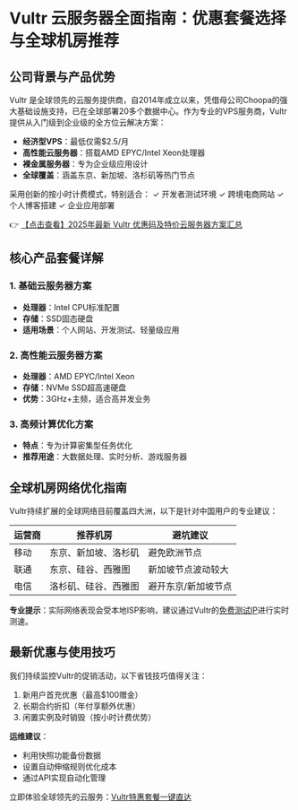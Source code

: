 # Vultr 云服务器全面指南：优惠套餐选择与全球机房推荐

## 公司背景与产品优势

Vultr 是全球领先的云服务提供商，自2014年成立以来，凭借母公司Choopa的强大基础设施支持，已在全球部署20多个数据中心。作为专业的VPS服务商，Vultr提供从入门级到企业级的全方位云解决方案：

- **经济型VPS**：最低仅需$2.5/月
- **高性能云服务器**：搭载AMD EPYC/Intel Xeon处理器
- **裸金属服务器**：专为企业级应用设计
- **全球覆盖**：涵盖东京、新加坡、洛杉矶等热门节点

采用创新的按小时计费模式，特别适合：
✓ 开发者测试环境
✓ 跨境电商网站
✓ 个人博客搭建
✓ 企业应用部署

👉 [【点击查看】2025年最新 Vultr 优惠码及特价云服务器方案汇总](https://bit.ly/VuLtr)

## 核心产品套餐详解

### 1. 基础云服务器方案
- **处理器**：Intel CPU标准配置
- **存储**：SSD固态硬盘
- **适用场景**：个人网站、开发测试、轻量级应用

### 2. 高性能云服务器方案
- **处理器**：AMD EPYC/Intel Xeon
- **存储**：NVMe SSD超高速硬盘
- **优势**：3GHz+主频，适合高并发业务

### 3. 高频计算优化方案
- **特点**：专为计算密集型任务优化
- **推荐用途**：大数据处理、实时分析、游戏服务器

## 全球机房网络优化指南

Vultr持续扩展的全球网络目前覆盖四大洲，以下是针对中国用户的专业建议：

| 运营商 | 推荐机房                    | 避坑建议               |
|--------|-----------------------------|------------------------|
| 移动   | 东京、新加坡、洛杉矶        | 避免欧洲节点           |
| 联通   | 东京、硅谷、西雅图          | 新加坡节点波动较大     |
| 电信   | 洛杉矶、硅谷、西雅图        | 避开东京/新加坡节点    |

**专业提示**：实际网络表现会受本地ISP影响，建议通过Vultr的[免费测试IP](https://bit.ly/VuLtr)进行实时测速。

## 最新优惠与使用技巧

我们持续监控Vultr的促销活动，以下省钱技巧值得关注：
1. 新用户首充优惠（最高$100赠金）
2. 长期合约折扣（年付享额外优惠）
3. 闲置实例及时销毁（按小时计费优势）

**运维建议**：
- 利用快照功能备份数据
- 设置自动伸缩规则优化成本
- 通过API实现自动化管理

立即体验全球领先的云服务：[Vultr特惠套餐一键直达](https://bit.ly/VuLtr)